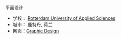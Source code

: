 平面设计

- 学校： [Rotterdam University of Applied Sciences](https://www.rotterdamuas.com)
- 城市： 鹿特丹, 荷兰
- 网页：[Graphic Design](https://www.rotterdamuas.com/programmes/bachelor/graphic-design/)

